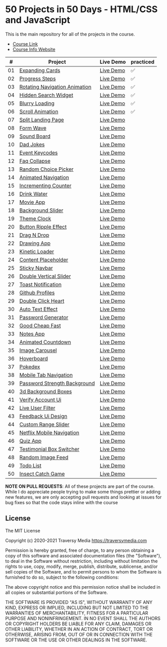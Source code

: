 # 50 Projects in 50 Days - HTML/CSS and JavaScript

This is the main repository for all of the projects in the course.

-   [Course Link](https://www.udemy.com/course/50-projects-50-days)
-   [Course Info Website](https://50projects50days.com)


|   #   | Project                                                      | Live Demo                                                                         | practiced |
|:-----:|--------------------------------------------------------------|-----------------------------------------------------------------------------------|-----------|
|   01  | [Expanding Cards](expanding-cards)                           | [Live Demo](https://50projects50days.com/projects/expanding-cards/)               | ✅        |
|   02  | [Progress Steps](progress-steps)                             | [Live Demo](https://50projects50days.com/projects/progress-steps/)                | ✅        |
|   03  | [Rotating Navigation Animation](rotating-nav-animation)      | [Live Demo](https://50projects50days.com/projects/rotating-navigation-animation/) | ✅        |
|   04  | [Hidden Search Widget](hidden-search)                        | [Live Demo](https://50projects50days.com/projects/hidden-search-widget/)          | ✅        |
|   05  | [Blurry Loading](blurry-loading)                             | [Live Demo](https://50projects50days.com/projects/blurry-loading/)                | ✅        |
|   06  | [Scroll Animation](scroll-animation)                         | [Live Demo](https://50projects50days.com/projects/scroll-animation/)              | ✅        |
|   07  | [Split Landing Page](split-landing-page)                     | [Live Demo](https://50projects50days.com/projects/split-landing-page/)            |           |
|   08  | [Form Wave](form-input-wave)                                 | [Live Demo](https://50projects50days.com/projects/form-wave/)                     |           |
|   09  | [Sound Board](sound-board)                                   | [Live Demo](https://50projects50days.com/projects/sound-board/)                   |           |
|   10  | [Dad Jokes](dad-jokes)                                       | [Live Demo](https://50projects50days.com/projects/dad-jokes/)                     |           |
|   11  | [Event Keycodes](event-keycodes)                             | [Live Demo](https://50projects50days.com/projects/event-keycodes/)                |           |
|   12  | [Faq Collapse](faq-collapse)                                 | [Live Demo](https://50projects50days.com/projects/faq-collapse/)                  |           |
|   13  | [Random Choice Picker](random-choice-picker)                 | [Live Demo](https://50projects50days.com/projects/random-choice-picker/)          |           |
|   14  | [Animated Navigation](animated-navigation)                   | [Live Demo](https://50projects50days.com/projects/animated-navigation/)           |           |
|   15  | [Incrementing Counter](incrementing-counter)                 | [Live Demo](https://50projects50days.com/projects/incrementing-counter/)          |           |
|   16  | [Drink Water](drink-water)                                   | [Live Demo](https://50projects50days.com/projects/drink-water/)                   |           |
|   17  | [Movie App](movie-app)                                       | [Live Demo](https://50projects50days.com/projects/movie-app/)                     |           |
|   18  | [Background Slider](background-slider)                       | [Live Demo](https://50projects50days.com/projects/background-slider/)             |           |
|   19  | [Theme Clock](theme-clock)                                   | [Live Demo](https://50projects50days.com/projects/theme-clock/)                   |           |
|   20  | [Button Ripple Effect](button-ripple-effect)                 | [Live Demo](https://50projects50days.com/projects/button-ripple-effect/)          |           |
|   21  | [Drag N Drop](drag-n-drop)                                   | [Live Demo](https://50projects50days.com/projects/drag-n-drop/)                   |           |
|   22  | [Drawing App](drawing-app)                                   | [Live Demo](https://50projects50days.com/projects/drawing-app/)                   |           |
|   23  | [Kinetic Loader](kinetic-loader)                             | [Live Demo](https://50projects50days.com/projects/kinetic-loader/)                |           |
|   24  | [Content Placeholder](content-placeholder)                   | [Live Demo](https://50projects50days.com/projects/content-placeholder/)           |           |
|   25  | [Sticky Navbar](sticky-navigation)                           | [Live Demo](https://50projects50days.com/projects/sticky-navbar/)                 |           |
|   26  | [Double Vertical Slider](double-vertical-slider)             | [Live Demo](https://50projects50days.com/projects/double-vertical-slider/)        |           |
|   27  | [Toast Notification](toast-notification)                     | [Live Demo](https://50projects50days.com/projects/toast-notification/)            |           |
|   28  | [Github Profiles](github-profiles)                           | [Live Demo](https://50projects50days.com/projects/github-profiles/)               |           |
|   29  | [Double Click Heart](double-click-heart)                     | [Live Demo](https://50projects50days.com/projects/double-click-heart/)            |           |
|   30  | [Auto Text Effect](auto-text-effect)                         | [Live Demo](https://50projects50days.com/projects/auto-text-effect/)              |           |
|   31  | [Password Generator](password-generator)                     | [Live Demo](https://50projects50days.com/projects/password-generator/)            |           |
|   32  | [Good Cheap Fast](good-cheap-fast)                           | [Live Demo](https://50projects50days.com/projects/good-cheap-fast/)               |           |
|   33  | [Notes App](notes-app)                                       | [Live Demo](https://50projects50days.com/projects/notes-app/)                     |           |
|   34  | [Animated Countdown](animated-countdown)                     | [Live Demo](https://50projects50days.com/projects/animated-countdown/)            |           |
|   35  | [Image Carousel](image-carousel)                             | [Live Demo](https://50projects50days.com/projects/image-carousel/)                |           |
|   36  | [Hoverboard](hoverboard)                                     | [Live Demo](https://50projects50days.com/projects/hoverboard/)                    |           |
|   37  | [Pokedex](pokedex)                                           | [Live Demo](https://50projects50days.com/projects/pokedex/)                       |           |
|   38  | [Mobile Tab Navigation](mobile-tab-navigation)               | [Live Demo](https://50projects50days.com/projects/mobile-tab-navigation/)         |           |
|   39  | [Password Strength Background](password-strength-background) | [Live Demo](https://50projects50days.com/projects/password-strength-background/)  |           |
|   40  | [3d Background Boxes](3d-boxes-background)                   | [Live Demo](https://50projects50days.com/projects/3d-background-boxes/)           |           |
|   41  | [Verify Account Ui](verify-account-ui)                       | [Live Demo](https://50projects50days.com/projects/verify-account-ui/)             |           |
|   42  | [Live User Filter](live-user-filter)                         | [Live Demo](https://50projects50days.com/projects/live-user-filter/)              |           |
|   43  | [Feedback Ui Design](feedback-ui-design)                     | [Live Demo](https://50projects50days.com/projects/feedback-ui-design/)            |           |
|   44  | [Custom Range Slider](custom-range-slider)                   | [Live Demo](https://50projects50days.com/projects/custom-range-slider/)           |           |
|   45  | [Netflix Mobile Navigation](netflix-mobile-navigation)       | [Live Demo](https://50projects50days.com/projects/netflix-mobile-navigation/)     |           |
|   46  | [Quiz App](quiz-app)                                         | [Live Demo](https://50projects50days.com/projects/quiz-app/)                      |           |
|   47  | [Testimonial Box Switcher](testimonial-box-switcher)         | [Live Demo](https://50projects50days.com/projects/testimonial-box-switcher/)      |           |
|   48  | [Random Image Feed](random-image-generator)                  | [Live Demo](https://50projects50days.com/projects/random-image-feed/)             |           |
|   49  | [Todo List](todo-list)                                       | [Live Demo](https://50projects50days.com/projects/todo-list/)                     |           |
|   50  | [Insect Catch Game](insect-catch-game)                       | [Live Demo](https://50projects50days.com/projects/insect-catch-game/)             |           |

**NOTE ON PULL REQUESTS**: All of these projects are part of the course. While I do appreciate people trying to make some things prettier or adding new features, we are only accepting pull requests and looking at issues for bug fixes so that the code stays inline with the course

## License

The MIT License

Copyright (c) 2020-2021 Traversy Media https://traversymedia.com

Permission is hereby granted, free of charge, to any person obtaining a copy
of this software and associated documentation files (the "Software"), to deal
in the Software without restriction, including without limitation the rights
to use, copy, modify, merge, publish, distribute, sublicense, and/or sell
copies of the Software, and to permit persons to whom the Software is
furnished to do so, subject to the following conditions:

The above copyright notice and this permission notice shall be included in
all copies or substantial portions of the Software.

THE SOFTWARE IS PROVIDED "AS IS", WITHOUT WARRANTY OF ANY KIND, EXPRESS OR
IMPLIED, INCLUDING BUT NOT LIMITED TO THE WARRANTIES OF MERCHANTABILITY,
FITNESS FOR A PARTICULAR PURPOSE AND NONINFRINGEMENT. IN NO EVENT SHALL THE
AUTHORS OR COPYRIGHT HOLDERS BE LIABLE FOR ANY CLAIM, DAMAGES OR OTHER
LIABILITY, WHETHER IN AN ACTION OF CONTRACT, TORT OR OTHERWISE, ARISING FROM,
OUT OF OR IN CONNECTION WITH THE SOFTWARE OR THE USE OR OTHER DEALINGS IN
THE SOFTWARE.

